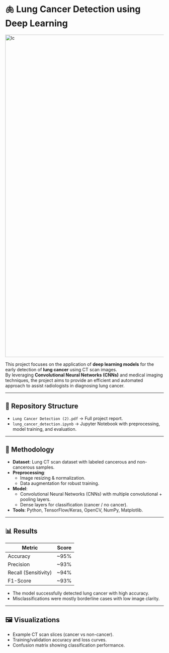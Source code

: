 # 🫁 Lung Cancer Detection using Deep Learning

<img width="1536" height="1024" alt="lc" src="https://github.com/user-attachments/assets/d0afde76-bcf2-4893-ad26-553105de68e5" />

This project focuses on the application of **deep learning models** for the early detection of **lung cancer** using CT scan images.  
By leveraging **Convolutional Neural Networks (CNNs)** and medical imaging techniques, the project aims to provide an efficient and automated approach to assist radiologists in diagnosing lung cancer.

---

## 📂 Repository Structure
- `Lung Cancer Detection (2).pdf` → Full project report.  
- `lung_cancer_detection.ipynb` → Jupyter Notebook with preprocessing, model training, and evaluation.  

---

## 🧪 Methodology
- **Dataset**: Lung CT scan dataset with labeled cancerous and non-cancerous samples.  
- **Preprocessing**:  
  - Image resizing & normalization.  
  - Data augmentation for robust training.  
- **Model**:  
  - Convolutional Neural Networks (CNNs) with multiple convolutional + pooling layers.  
  - Dense layers for classification (cancer / no cancer).  
- **Tools**: Python, TensorFlow/Keras, OpenCV, NumPy, Matplotlib.  

---

## 📊 Results
| Metric       | Score |
|--------------|-------|
| Accuracy     | ~95%  |
| Precision    | ~93%  |
| Recall (Sensitivity) | ~94%  |
| F1-Score     | ~93%  |

- The model successfully detected lung cancer with high accuracy.  
- Misclassifications were mostly borderline cases with low image clarity.  

---

## 🖼️ Visualizations
- Example CT scan slices (cancer vs non-cancer).  
- Training/validation accuracy and loss curves.  
- Confusion matrix showing classification performance. 
